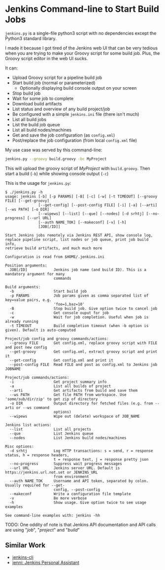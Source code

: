# Jenkins Command-line to Start Build Jobs

`jenkins.py` is a single-file python3 script with no dependencies except
the Python3 standard library.

I made it because I got tired of the Jenkins web UI that can be very
tedious when you are trying to make your Groovy script for some build job.
Plus, the Groovy script editor in the web UI sucks.

It can:
  - Upload Groovy script for a pipeline build job
  - Start build job (normal or parameterized)
    - Optionally displaying build console output on your screen
  - Stop build job
  - Wait for some job to complete
  - Download build artifacts
  - List status and overview of any build project/job
  - Be configured with a simple `jenkins.ini` file (there isn't much)
  - List all build jobs
  - List the build job queue
  - List all build nodes/machines
  - Get and save the job configuration (as `config.xml`)
  - Post/replace the job configuration (from local `config.xml` file)

My use case was served by this command-line:

```bash
jenkins.py --groovy build.groovy -bc MyProject
```
This will upload the groovy script of *MyProject* with `build.groovy`. Then
start a build (`-b`) while showing console output (`-c`)


This is the usage for `jenkins.py`:
```
$ ./jenkins.py -h
usage: jenkins [-b] [-p PARAMS] [-B] [-c] [-w] [-t TIMEOUT] [--groovy FILE] [--get-groovy]
               [--get-config] [--post-config FILE] [-i] [-a] [--arti] [--ws PATH] [-o DIR]
               [--wipews] [--list] [--que] [--nodes] [-d srhtj] [--no-progress] [--url URL]
               [--auth NAME_TOK] [--makeconf] [-v] [-h]
               [JOB[/ID]]

Start Jenkins jobs remotely via Jenkins REST API, show console log,
replace pipeline script, list nodes or job queue, print job build info,
retrieve build artifacts, and much much more

Configuration is read from $HOME/.jenkins.ini

Position arguments:
  JOB[/ID]            Jenkins job name (and build ID). This is a mandatory argument for many
                      commands

Build arguments:
  -b                  Start build job
  -p PARAMS           Job params given as comma separated list of key=value pairs, e.g.
                      'foo=1,baz=10'
  -B                  Stop build job. Give option twice to cancel job
  -c                  Get console ouput for job
  -w                  Wait for job completion. Useful when job is already running
  -t TIMEOUT          Build completion timeout (when -b option is given). Default is auto-computed

Project/job config and groovy commands/actions:
  --groovy FILE       Get config.xml, replace groovy script with FILE and post new config
  --get-groovy        Get config.xml, extract groovy script and print it
  --get-config        Get config.xml and print it
  --post-config FILE  Read FILE and post as config.xml to Jenkins job JOBNAME

Project/job commands/actions:
  -i                  Get project summary info
  -a                  List all builds of project
  --arti              Get artifacts from build and save them
  --ws PATH           Get file PATH from workspace. Use 'some/sub/dir/zip' to get zip of directory
  -o DIR              Output directory for fetched files (e.g. from --arti or --ws command
                      options)
  --wipews            Wipe out (delete) workspace of JOB_NAME

Jenkins list actions:
  --list              List all projects
  --que               List Jenkins queue
  --nodes             List Jenkins build nodes/machines

Misc options:
  -d srhtj            Log HTTP transactions: s = send, r = response status, h = response headers,
                      t = response text, j = response pretty json
  --no-progress       Suppress wait progress messages
  --url URL           Jenkins server URL. Default is https://jenkins.url.not.set or JENKINS_URL
                      from environment
  --auth NAME_TOK     Username and API token, separated by colon. Usually required for --get-
                      config, --post-config
  --makeconf          Write a configuration file template
  -v                  Be more verbose
  -h                  Show usage. Give option twice to see usage examples

See command-line examples with: jenkins -hh
```

TODO: One oddity of note is that Jenkins API documentation and API calls are
using "*job*", "*project*" and "*build*"

## Similar Work

  * [jenkins-cli](https://github.com/jenkins-zh/jenkins-cli)
  * [jenni: Jenkins Personal Assistant](https://github.com/m-sureshraj/jenni)
